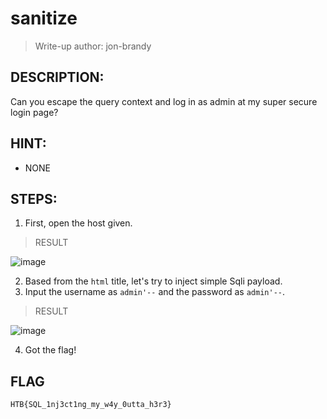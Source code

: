 # sanitize
> Write-up author: jon-brandy
## DESCRIPTION:
Can you escape the query context and log in as admin at my super secure login page?
## HINT:
- NONE
## STEPS:
1. First, open the host given.

> RESULT

![image](https://user-images.githubusercontent.com/70703371/209567760-bef767ed-2e37-45fd-a506-213a613a7d5a.png)


2. Based from the `html` title, let's try to inject simple Sqli payload.
3. Input the username as `admin'--` and the password as `admin'--`.

> RESULT

![image](https://user-images.githubusercontent.com/70703371/209567852-9d9b35d4-506e-4b44-afbf-ad3622832b10.png)


4. Got the flag!

## FLAG

```
HTB{SQL_1nj3ct1ng_my_w4y_0utta_h3r3}
```
